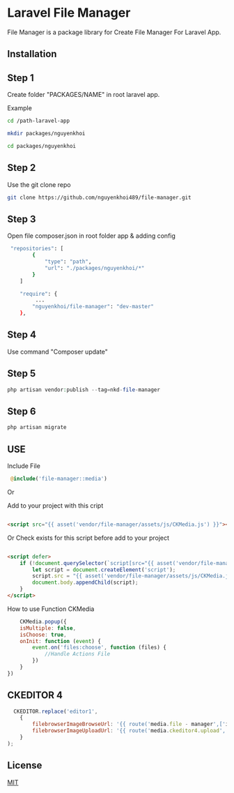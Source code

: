 # Laravel File Manager

File Manager is a package library for Create File Manager For Laravel App.

## Installation

## Step 1

Create folder "PACKAGES/NAME" in root laravel app.

Example

```bash
cd /path-laravel-app
```

```bash
mkdir packages/nguyenkhoi
```

```bash
cd packages/nguyenkhoi
```

## Step 2

Use the git clone repo

```bash
git clone https://github.com/nguyenkhoi489/file-manager.git 
```

## Step 3

Open file composer.json in root folder app & adding config

```bash
 "repositories": [
        {
            "type": "path",
            "url": "./packages/nguyenkhoi/*"
        }
    ]
```

```bash
    "require": {
         ...
        "nguyenkhoi/file-manager": "dev-master"
    },
```

## Step 4

Use command "Composer update"

## Step 5

```php
php artisan vendor:publish --tag=nkd-file-manager
```

## Step 6

```php
php artisan migrate
```

## USE

Include File

```php
 @include('file-manager::media')
```

Or

Add to your project with this cript

```html

<script src="{{ asset('vendor/file-manager/assets/js/CKMedia.js') }}"></script>
```

Or
Check exists for this script before add to your project

```html

<script defer>
    if (!document.querySelector(`script[src="{{ asset('vendor/file-manager/assets/js/CKMedia.js') }}"]`)) {
        let script = document.createElement('script');
        script.src = "{{ asset('vendor/file-manager/assets/js/CKMedia.js') }}";
        document.body.appendChild(script);
    }
</script>
```

How to use Function CKMedia

```javascript
    CKMedia.popup({
    isMultiple: false,
    isChoose: true,
    onInit: function (event) {
        event.on('files:choose', function (files) {
            //Handle Actions File
        })
    }
})
```

## CKEDITOR 4

```javascript
  CKEDITOR.replace('editor1',
    {
        filebrowserImageBrowseUrl: '{{ route('media.file - manager',['isChoose' => true]) }}',
        filebrowserImageUploadUrl: '{{ route('media.ckeditor4.upload', ['_token' => csrf_token()]) }}'
    }
);
```

## License

[MIT](https://choosealicense.com/licenses/mit/)
